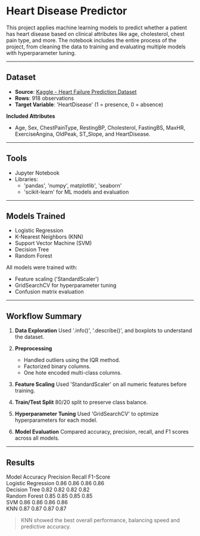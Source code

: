 # Heart Disease Predictor 

This project applies machine learning models to predict whether a patient has heart disease based on clinical attributes like age, cholesterol, chest pain type, and more. The notebook includes the entire process of the project, from cleaning the data to training and evaluating multiple models with hyperparameter tuning. 

---

## Dataset
- **Source**: [Kaggle - Heart Failure Prediction Dataset](https://www.kaggle.com/datasets/fedesoriano/heart-failure-prediction) 
- **Rows**: 918 observations
- **Target Variable**: 'HeartDisease' (1 = presence, 0 = absence)

**Included Attributes**
- Age, Sex, ChestPainType, RestingBP, Cholesterol, FastingBS, MaxHR, ExerciseAngina, OldPeak, ST_Slope, and HeartDisease.

---

## Tools

- Jupyter Notebook
- Libraries:
    - 'pandas', 'numpy', matplotlib', 'seaborn'
    - 'scikit-learn' for ML models and evaluation

---

## Models Trained

- Logistic Regression
- K-Nearest Neighbors (KNN)
- Support Vector Machine (SVM)
- Decision Tree
- Random Forest

All models were trained with:
- Feature scaling ('StandardScaler')
- GridSearchCV for hyperparameter tuning
- Confusion matrix evaluation

---

## Workflow Summary

1. **Data Exploration**
   Used '.info()', '.describe()', and boxplots to understand the dataset.

2. **Preprocessing**
   - Handled outliers using the IQR method.
   - Factorized binary columns.
   - One hote encoded multi-class columns.

3. **Feature Scaling**
   Used 'StandardScaler' on all numeric features before training.

4. **Train/Test Split**
   80/20 split to preserve class balance.

5. **Hyperparameter Tuning**
   Used 'GridSearchCV' to optimize hyperparameters for each model.

6. **Model Evaluation**
   Compared accuracy, precision, recall, and F1 scores across all models.

---

## Results

Model               Accuracy  Precision Recall    F1-Score  
Logistic Regression 0.86      0.86      0.86      0.86      
Decision Tree       0.82      0.82      0.82      0.82      
Random Forest       0.85      0.85      0.85      0.85      
SVM                 0.86      0.86      0.86      0.86      
KNN                 0.87      0.87      0.87      0.87

> KNN showed the best overall performance, balancing speed and predictive accuracy. 
